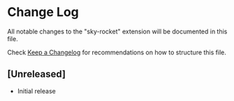# Change Log

All notable changes to the "sky-rocket" extension will be documented in this file.

Check [Keep a Changelog](http://keepachangelog.com/) for recommendations on how to structure this file.

## [Unreleased]

- Initial release

